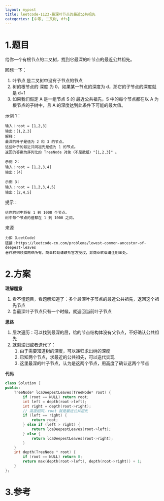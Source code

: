 ```yaml
---
layout: mypost
title: leetcode-1123-最深叶节点的最近公共祖先
categories: [中等, 二叉树, dfs]
---
```

# 1.题目
给你一个有根节点的二叉树，找到它最深的叶节点的最近公共祖先。

回想一下：

1. 叶节点 是二叉树中没有子节点的节点
2. 树的根节点的 深度 为 0，如果某一节点的深度为 d，那它的子节点的深度就是 d+1
2. 如果我们假定 A 是一组节点 S 的 最近公共祖先，S 中的每个节点都在以 A 为根节点的子树中，且 A 的深度达到此条件下可能的最大值。
 

示例 1：
```
输入：root = [1,2,3]
输出：[1,2,3]
解释：
最深的叶子是值为 2 和 3 的节点。
这些叶子的最近共同祖先是值为 1 的节点。
返回的答案为序列化的 TreeNode 对象（不是数组）"[1,2,3]" 。

示例 2：
输入：root = [1,2,3,4]
输出：[4]

示例 3：
输入：root = [1,2,3,4,5]
输出：[2,4,5]
```

提示：
```
给你的树中将有 1 到 1000 个节点。
树中每个节点的值都在 1 到 1000 之间。
```
来源
```
力扣（LeetCode）
链接：https://leetcode-cn.com/problems/lowest-common-ancestor-of-deepest-leaves
著作权归领扣网络所有。商业转载请联系官方授权，非商业转载请注明出处。
```
# 2.方案
**理解题意**
1. 看不懂题目，看题解知道了：多个最深叶子节点的最近公共祖先，返回这个祖先节点
2. 当最深叶子节点只有一个时候，就返回当前叶子节点

**思路**
1. 层次遍历：可以找到最深的层，给的节点结构体没有父节点，不好确认公共祖先
2. 就剩递归或者迭代了：
    1. 由于需要知道树的深度，可以递归求出树的深度
    2. 已知两个节点，求最近的公共祖先，可以迭代实现
    3. 这里最深的叶子节点，认为是这两个节点，用高度了确认这两个节点

**代码**
```cpp
class Solution {
public:
    TreeNode* lcaDeepestLeaves(TreeNode* root) {
        if (root == NULL) return root;
        int left = depth(root->left);
        int right = depth(root->right);
        // 高度相同，root 就是最近公共祖先
        if (left == right) {
            return root;
        } else if (left > right) {
            return lcaDeepestLeaves(root->left);
        } else {
            return lcaDeepestLeaves(root->right);
        }
    }
    int depth(TreeNode * root) {
        if (root == NULL) return 0;
        return max(depth(root->left), depth(root->right)) + 1;
    }
};
```

# 3.参考

